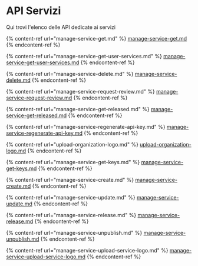 # API Servizi

Qui trovi l'elenco delle API dedicate ai servizi

{% content-ref url="manage-service-get.md" %}
[manage-service-get.md](manage-service-get.md)
{% endcontent-ref %}

{% content-ref url="manage-service-get-user-services.md" %}
[manage-service-get-user-services.md](manage-service-get-user-services.md)
{% endcontent-ref %}

{% content-ref url="manage-service-delete.md" %}
[manage-service-delete.md](manage-service-delete.md)
{% endcontent-ref %}

{% content-ref url="manage-service-request-review.md" %}
[manage-service-request-review.md](manage-service-request-review.md)
{% endcontent-ref %}

{% content-ref url="manage-service-get-released.md" %}
[manage-service-get-released.md](manage-service-get-released.md)
{% endcontent-ref %}

{% content-ref url="manage-service-regenerate-api-key.md" %}
[manage-service-regenerate-api-key.md](manage-service-regenerate-api-key.md)
{% endcontent-ref %}

{% content-ref url="upload-organization-logo.md" %}
[upload-organization-logo.md](upload-organization-logo.md)
{% endcontent-ref %}

{% content-ref url="manage-service-get-keys.md" %}
[manage-service-get-keys.md](manage-service-get-keys.md)
{% endcontent-ref %}

{% content-ref url="manage-service-create.md" %}
[manage-service-create.md](manage-service-create.md)
{% endcontent-ref %}

{% content-ref url="manage-service-update.md" %}
[manage-service-update.md](manage-service-update.md)
{% endcontent-ref %}

{% content-ref url="manage-service-release.md" %}
[manage-service-release.md](manage-service-release.md)
{% endcontent-ref %}

{% content-ref url="manage-service-unpublish.md" %}
[manage-service-unpublish.md](manage-service-unpublish.md)
{% endcontent-ref %}

{% content-ref url="manage-service-upload-service-logo.md" %}
[manage-service-upload-service-logo.md](manage-service-upload-service-logo.md)
{% endcontent-ref %}
